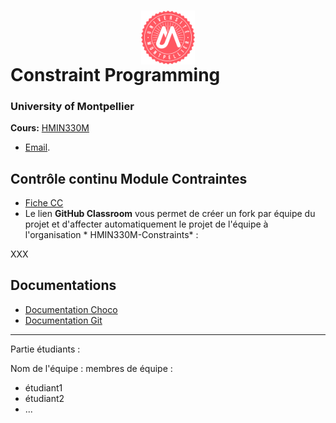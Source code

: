 # <img src="img/um.png" width="17%" style="margin:auto;display:block;"/> Constraint Programming
### University of Montpellier
**Cours:** [HMIN330M](https://formations.umontpellier.fr/fr/formations/sciences-technologies-sante-STS/master-XB/master-informatique-program-fruai0342321nprme154/informatique-theorique-mit-subprogram-pr479/raisonnement-par-contraintes-HMIN330M.html) 
* [Email](mailto:nadjib.lazaar@umontpellier.fr).


## Contrôle continu Module Contraintes

- [Fiche CC](CC.pdf)
- Le lien **GitHub Classroom** vous permet de créer un fork par équipe du projet et d'affecter automatiquement le projet de l'équipe à l'organisation * HMIN330M-Constraints* :

XXX

## Documentations

- [Documentation Choco](https://choco-solver.org/docs/)
- [Documentation Git](docs/git-documentation.pdf)


-------------
Partie étudiants :

Nom de l'équipe :
membres de équipe :
- étudiant1
- étudiant2
- ...
